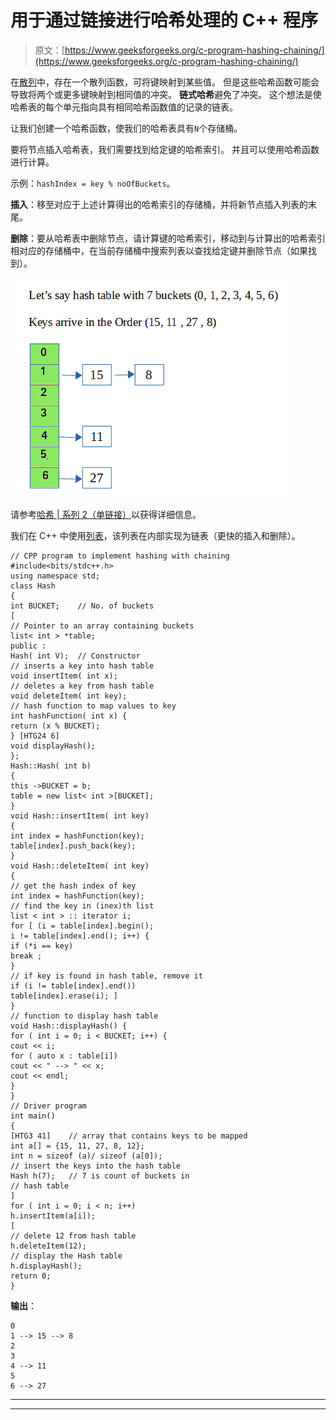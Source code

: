 # 用于通过链接进行哈希处理的 C++ 程序

> 原文：[https://www.geeksforgeeks.org/c-program-hashing-chaining/](https://www.geeksforgeeks.org/c-program-hashing-chaining/)

在[散列](http://www.geeksforgeeks.org/hashing-data-structure/)中，存在一个散列函数，可将键映射到某些值。 但是这些哈希函数可能会导致将两个或更多键映射到相同值的冲突。 **链式哈希**避免了冲突。 这个想法是使哈希表的每个单元指向具有相同哈希函数值的记录的链表。

让我们创建一个哈希函数，使我们的哈希表具有`N`个存储桶。

要将节点插入哈希表，我们需要找到给定键的哈希索引。 并且可以使用哈希函数进行计算。

示例：`hashIndex = key % noOfBuckets`。

**插入**：移至对应于上述计算得出的哈希索引的存储桶，并将新节点插入列表的末尾。

**删除**：要从哈希表中删除节点，请计算键的哈希索引，移动到与计算出的哈希索引相对应的存储桶中，在当前存储桶中搜索列表以查找给定键并删除节点（如果找到）。

![](img/9f7240401363f22b94eb01c1c94738d1.png)

请参考[哈希 | 系列 2（单链接）](https://www.geeksforgeeks.org/hashing-set-2-separate-chaining/)以获得详细信息。

我们在 C++ 中使用[列表](https://www.geeksforgeeks.org/list-cpp-stl/)，该列表在内部实现为链表（更快的插入和删除）。

```
// CPP program to implement hashing with chaining
#include<bits/stdc++.h>
using namespace std;
class Hash
{
int BUCKET;    // No. of buckets
[
// Pointer to an array containing buckets
list< int > *table;
public :
Hash( int V);  // Constructor
// inserts a key into hash table
void insertItem( int x);
// deletes a key from hash table
void deleteItem( int key);
// hash function to map values to key
int hashFunction( int x) {
return (x % BUCKET);
} [HTG24 6]
void displayHash();
};
Hash::Hash( int b)
{
this ->BUCKET = b;
table = new list< int >[BUCKET];
}
void Hash::insertItem( int key)
{
int index = hashFunction(key);
table[index].push_back(key);
}
void Hash::deleteItem( int key)
{
// get the hash index of key
int index = hashFunction(key);
// find the key in (inex)th list
list < int > :: iterator i;
for [ (i = table[index].begin();
i != table[index].end(); i++) {
if (*i == key)
break ;
}
// if key is found in hash table, remove it
if (i != table[index].end())
table[index].erase(i); ]
}
// function to display hash table
void Hash::displayHash() {
for ( int i = 0; i < BUCKET; i++) {
cout << i;
for ( auto x : table[i])
cout << " --> " << x;
cout << endl;
}
}
// Driver program
int main()
{
[HTG3 41]    // array that contains keys to be mapped
int a[] = {15, 11, 27, 8, 12};
int n = sizeof (a)/ sizeof (a[0]);
// insert the keys into the hash table
Hash h(7);   // 7 is count of buckets in
// hash table
]
for ( int i = 0; i < n; i++)
h.insertItem(a[i]);
[
// delete 12 from hash table
h.deleteItem(12);
// display the Hash table
h.displayHash();
return 0;
}
```

**输出**：

```
0
1 --> 15 --> 8
2
3
4 --> 11
5
6 --> 27

```



* * *

* * *



